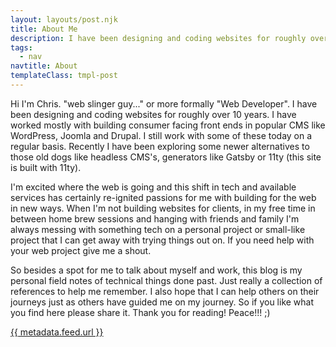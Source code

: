 ```yaml
---
layout: layouts/post.njk
title: About Me
description: I have been designing and coding websites for roughly over 10 years.
tags:
  - nav
navtitle: About
templateClass: tmpl-post
---
```


Hi I'm Chris. "web slinger guy..." or more formally "Web Developer". I have been designing and coding websites for roughly over 10 years. I have worked mostly with building consumer facing front ends in popular CMS like WordPress, Joomla and Drupal. I still work with some of these today on a regular basis. Recently I have been exploring some newer alternatives to those old dogs like headless CMS's, generators like Gatsby or 11ty (this site is built with 11ty).

I'm excited where the web is going and this shift in tech and available services has certainly re-ignited passions for me with building for the web in new ways. When I'm not building websites for clients, in my free time in between home brew sessions and hanging with friends and family I'm always messing with something tech on a personal project or small-like project that I can get away with trying things out on. If you need help with your web project give me a shout.

So besides a spot for me to talk about myself and work, this blog is my personal field notes of technical things done past. Just really a collection of references to help me remember. I also hope that I can help others on their journeys just as others have guided me on my journey. So if you like what you find here please share it. Thank you for reading! Peace!!! ;)

<a href="{{ metadata.feed.url }}">{{ metadata.feed.url }}</a></p>
